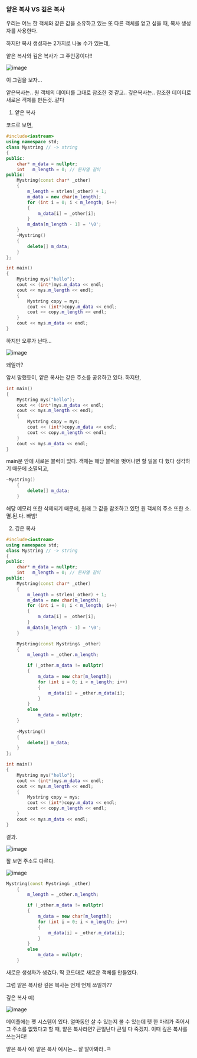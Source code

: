 ### 얕은 복사 VS 깊은 복사
우리는 어느 한 객체와 같은 값을 소유하고 있는 또 다른 객체를 얻고 싶을 때, 복사 생성자를 사용한다.

하지만 복사 생성자는 2가지로 나눌 수가 있는데,


얕은 복사와 깊은 복사가 그 주인공이다!!

![image](https://user-images.githubusercontent.com/81199906/197348477-e40f24f4-c417-4ed7-9af6-7527627dd74f.png)

이 그림을 보자...

얕은복사는.. 원 객체의 데이터를 그대로 참조한 것 같고..
깊은복사는.. 참조한 데이터로 새로운 객체를 만든것..같다 

1. 얕은 복사

코드로 보면,
```cpp
#include<iostream>
using namespace std;
class Mystring // -> string
{
public:
	char* m_data = nullptr;
	int	  m_length = 0; // 문자열 길이
public:
	Mystring(const char* _other)
	{
		m_length = strlen(_other) + 1;
		m_data = new char[m_length];
		for (int i = 0; i < m_length; i++)
		{
			m_data[i] = _other[i];
		}
		m_data[m_length - 1] = '\0';
	}
	~Mystring()
	{
		delete[] m_data;
	}
};

int main()
{
	Mystring mys("hello");
	cout << (int*)mys.m_data << endl;
	cout << mys.m_length << endl;
	{
		Mystring copy = mys;
		cout << (int*)copy.m_data << endl;
		cout << copy.m_length << endl;
	}
	cout << mys.m_data << endl;
}
```

하지만 오류가 난다...

![image](https://user-images.githubusercontent.com/81199906/197349152-7e944d30-ce93-4a65-886d-1adc7f049ccb.png)

왜일까?

앞서 말했듯이, 얕은 복사는 같은 주소를 공유하고 있다.
하지만, 
```cpp
int main()
{
	Mystring mys("hello");
	cout << (int*)mys.m_data << endl;
	cout << mys.m_length << endl;
	{
		Mystring copy = mys;
		cout << (int*)copy.m_data << endl;
		cout << copy.m_length << endl;
	}
	cout << mys.m_data << endl;
}
```
main문 안에 새로운 블럭이 있다.
객체는 해당 블럭을 벗어나면 할 일을 다 했다 생각하기 때문에 소멸되고,
```cpp
~Mystring()
	{
		delete[] m_data;
	}
```
해당 메모리 또한 삭제되기 때문에, 원래 그 값을 참조하고 있던 원 객체의 주소 또한
소.멸.된.다. 빠밤!


2. 깊은 복사
```cpp
#include<iostream>
using namespace std;
class Mystring // -> string
{
public:
	char* m_data = nullptr;
	int	  m_length = 0; // 문자열 길이
public:
	Mystring(const char* _other)
	{
		m_length = strlen(_other) + 1;
		m_data = new char[m_length];
		for (int i = 0; i < m_length; i++)
		{
			m_data[i] = _other[i];
		}
		m_data[m_length - 1] = '\0';
	}

	Mystring(const Mystring& _other)
	{
		m_length = _other.m_length;

		if (_other.m_data != nullptr)
		{
			m_data = new char[m_length];
			for (int i = 0; i < m_length; i++)
			{
				m_data[i] = _other.m_data[i];
			}
		}
		else
			m_data = nullptr;
	}
	
	~Mystring()
	{
		delete[] m_data;
	}
};

int main()
{
	Mystring mys("hello");
	cout << (int*)mys.m_data << endl;
	cout << mys.m_length << endl;
	{
		Mystring copy = mys;
		cout << (int*)copy.m_data << endl;
		cout << copy.m_length << endl;
	}
	cout << mys.m_data << endl;
}
```

결과.

![image](https://user-images.githubusercontent.com/81199906/197349712-a6774bcb-8a08-478e-8388-4ab024442f4e.png)

잘 보면 주소도 다르다.

![image](https://user-images.githubusercontent.com/81199906/197349794-d966708a-063b-465f-8012-5391bf822bcb.png)

```cpp
Mystring(const Mystring& _other)
	{
		m_length = _other.m_length;

		if (_other.m_data != nullptr)
		{
			m_data = new char[m_length];
			for (int i = 0; i < m_length; i++)
			{
				m_data[i] = _other.m_data[i];
			}
		}
		else
			m_data = nullptr;
	}
```
새로운 생성자가 생겼다.
딱 코드대로 새로운 객체를 만들었다.

그럼 얕은 복사랑 깊은 복사는 언제 언제 쓰일까??

깊은 복사 예)

![image](https://user-images.githubusercontent.com/81199906/197350241-d2ff1484-8873-4605-9007-8269635344b1.png)

메이플에는 펫 시스템이 있다.
얼마동안 살 수 있는지 볼 수 있는데 
펫 한 마리가 죽어서 그 주소를 없앴다고 할 때, 얕은 복사라면?
큰일난다 큰일
다 죽겠지.
이때 깊은 복사를 쓰는거다!


얕은 복사 예)
얕은 복사 예시는... 잘 알아봐라..ㅋ
